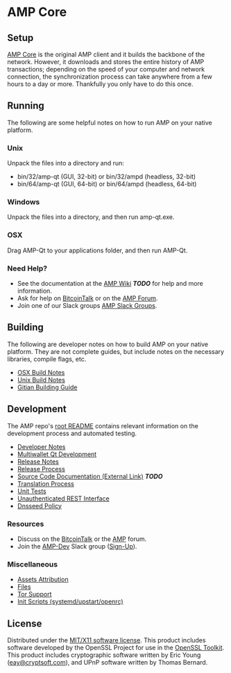 AMP Core
=====================

Setup
---------------------
[AMP Core](http://amp.com/wallet) is the original AMP client and it builds the backbone of the network. However, it downloads and stores the entire history of AMP transactions; depending on the speed of your computer and network connection, the synchronization process can take anywhere from a few hours to a day or more. Thankfully you only have to do this once.

Running
---------------------
The following are some helpful notes on how to run AMP on your native platform.

### Unix

Unpack the files into a directory and run:

- bin/32/amp-qt (GUI, 32-bit) or bin/32/ampd (headless, 32-bit)
- bin/64/amp-qt (GUI, 64-bit) or bin/64/ampd (headless, 64-bit)

### Windows

Unpack the files into a directory, and then run amp-qt.exe.

### OSX

Drag AMP-Qt to your applications folder, and then run AMP-Qt.

### Need Help?

* See the documentation at the [AMP Wiki](https://en.bitcoin.it/wiki/Main_Page) ***TODO***
for help and more information.
* Ask for help on [BitcoinTalk](https://bitcointalk.org/index.php?topic=1262920.0) or on the [AMP Forum](http://forum.amp.com/).
* Join one of our Slack groups [AMP Slack Groups](https://amp.com/slack-logins/).

Building
---------------------
The following are developer notes on how to build AMP on your native platform. They are not complete guides, but include notes on the necessary libraries, compile flags, etc.

- [OSX Build Notes](build-osx.md)
- [Unix Build Notes](build-unix.md)
- [Gitian Building Guide](gitian-building.md)

Development
---------------------
The AMP repo's [root README](https://github.com/AMP-Project/AMP/blob/master/README.md) contains relevant information on the development process and automated testing.

- [Developer Notes](developer-notes.md)
- [Multiwallet Qt Development](multiwallet-qt.md)
- [Release Notes](release-notes.md)
- [Release Process](release-process.md)
- [Source Code Documentation (External Link)](https://dev.visucore.com/bitcoin/doxygen/) ***TODO***
- [Translation Process](translation_process.md)
- [Unit Tests](unit-tests.md)
- [Unauthenticated REST Interface](REST-interface.md)
- [Dnsseed Policy](dnsseed-policy.md)

### Resources

* Discuss on the [BitcoinTalk](https://bitcointalk.org/index.php?topic=1262920.0) or the [AMP](http://forum.amp.com/) forum.
* Join the [AMP-Dev](https://amp-dev.slack.com/) Slack group ([Sign-Up](https://amp-dev.herokuapp.com/)).

### Miscellaneous
- [Assets Attribution](assets-attribution.md)
- [Files](files.md)
- [Tor Support](tor.md)
- [Init Scripts (systemd/upstart/openrc)](init.md)

License
---------------------
Distributed under the [MIT/X11 software license](http://www.opensource.org/licenses/mit-license.php).
This product includes software developed by the OpenSSL Project for use in the [OpenSSL Toolkit](https://www.openssl.org/). This product includes
cryptographic software written by Eric Young ([eay@cryptsoft.com](mailto:eay@cryptsoft.com)), and UPnP software written by Thomas Bernard.
